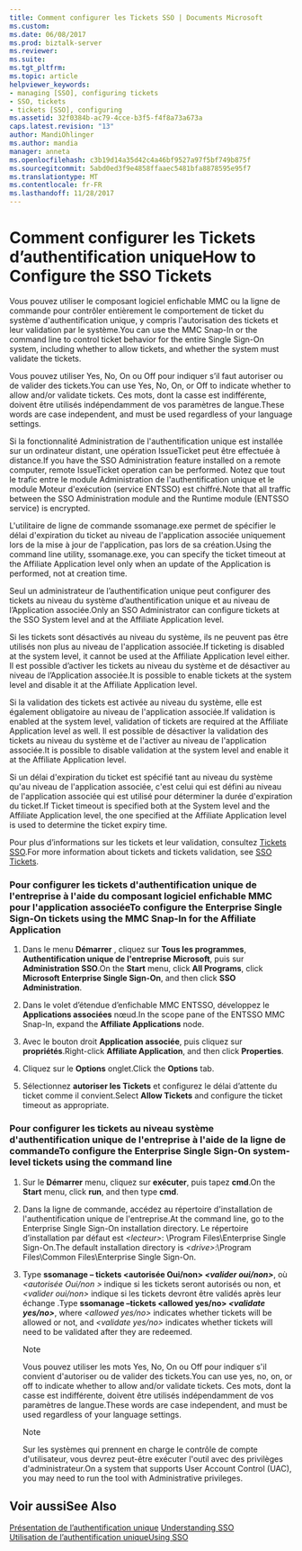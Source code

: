 ```yaml
---
title: Comment configurer les Tickets SSO | Documents Microsoft
ms.custom: 
ms.date: 06/08/2017
ms.prod: biztalk-server
ms.reviewer: 
ms.suite: 
ms.tgt_pltfrm: 
ms.topic: article
helpviewer_keywords:
- managing [SSO], configuring tickets
- SSO, tickets
- tickets [SSO], configuring
ms.assetid: 32f0384b-ac79-4cce-b3f5-f4f8a73a673a
caps.latest.revision: "13"
author: MandiOhlinger
ms.author: mandia
manager: anneta
ms.openlocfilehash: c3b19d14a35d42c4a46bf9527a97f5bf749b875f
ms.sourcegitcommit: 5abd0ed3f9e4858ffaaec5481bfa8878595e95f7
ms.translationtype: MT
ms.contentlocale: fr-FR
ms.lasthandoff: 11/28/2017
---
```

# <a name="how-to-configure-the-sso-tickets"></a><span data-ttu-id="53276-102">Comment configurer les Tickets d’authentification unique</span><span class="sxs-lookup"><span data-stu-id="53276-102">How to Configure the SSO Tickets</span></span>
<span data-ttu-id="53276-103">Vous pouvez utiliser le composant logiciel enfichable MMC ou la ligne de commande pour contrôler entièrement le comportement de ticket du système d'authentification unique, y compris l'autorisation des tickets et leur validation par le système.</span><span class="sxs-lookup"><span data-stu-id="53276-103">You can use the MMC Snap-In or the command line to control ticket behavior for the entire Single Sign-On system, including whether to allow tickets, and whether the system must validate the tickets.</span></span>  
  
 <span data-ttu-id="53276-104">Vous pouvez utiliser Yes, No, On ou Off pour indiquer s’il faut autoriser ou de valider des tickets.</span><span class="sxs-lookup"><span data-stu-id="53276-104">You can use Yes, No, On, or Off to indicate whether to allow and/or validate tickets.</span></span> <span data-ttu-id="53276-105">Ces mots, dont la casse est indifférente, doivent être utilisés indépendamment de vos paramètres de langue.</span><span class="sxs-lookup"><span data-stu-id="53276-105">These words are case independent, and must be used regardless of your language settings.</span></span>  
  
 <span data-ttu-id="53276-106">Si la fonctionnalité Administration de l'authentification unique est installée sur un ordinateur distant, une opération IssueTicket peut être effectuée à distance.</span><span class="sxs-lookup"><span data-stu-id="53276-106">If you have the SSO Administration feature installed on a remote computer, remote IssueTicket operation can be performed.</span></span> <span data-ttu-id="53276-107">Notez que tout le trafic entre le module Administration de l'authentification unique et le module Moteur d'exécution (service ENTSSO) est chiffré.</span><span class="sxs-lookup"><span data-stu-id="53276-107">Note that all traffic between the SSO Administration module and the Runtime module (ENTSSO service) is encrypted.</span></span>  
  
 <span data-ttu-id="53276-108">L'utilitaire de ligne de commande ssomanage.exe permet de spécifier le délai d'expiration du ticket au niveau de l'application associée uniquement lors de la mise à jour de l'application, pas lors de sa création.</span><span class="sxs-lookup"><span data-stu-id="53276-108">Using the command line utility, ssomanage.exe, you can specify the ticket timeout at the Affiliate Application level only when an update of the Application is performed,  not at creation time.</span></span>  
  
 <span data-ttu-id="53276-109">Seul un administrateur de l’authentification unique peut configurer des tickets au niveau du système d’authentification unique et au niveau de l’Application associée.</span><span class="sxs-lookup"><span data-stu-id="53276-109">Only an SSO Administrator can configure tickets at the SSO System level and at the Affiliate Application level.</span></span>  
  
 <span data-ttu-id="53276-110">Si les tickets sont désactivés au niveau du système, ils ne peuvent pas être utilisés non plus au niveau de l'application associée.</span><span class="sxs-lookup"><span data-stu-id="53276-110">If ticketing is disabled at the system level, it cannot be used at the Affiliate Application level either.</span></span> <span data-ttu-id="53276-111">Il est possible d’activer les tickets au niveau du système et de désactiver au niveau de l’Application associée.</span><span class="sxs-lookup"><span data-stu-id="53276-111">It is possible to enable tickets at the system level and disable it at the Affiliate Application level.</span></span>  
  
 <span data-ttu-id="53276-112">Si la validation des tickets est activée au niveau du système, elle est également obligatoire au niveau de l'application associée.</span><span class="sxs-lookup"><span data-stu-id="53276-112">If validation is enabled at the system level, validation of tickets are required at the Affiliate Application level as well.</span></span> <span data-ttu-id="53276-113">Il est possible de désactiver la validation des tickets au niveau du système et de l'activer au niveau de l'application associée.</span><span class="sxs-lookup"><span data-stu-id="53276-113">It is possible to disable validation at the system level and enable it at the Affiliate Application level.</span></span>  
  
 <span data-ttu-id="53276-114">Si un délai d'expiration du ticket est spécifié tant au niveau du système qu'au niveau de l'application associée, c'est celui qui est défini au niveau de l'application associée qui est utilisé pour déterminer la durée d'expiration du ticket.</span><span class="sxs-lookup"><span data-stu-id="53276-114">If Ticket timeout is specified both at the System level and the Affiliate Application level, the one specified at the Affiliate Application level is used to determine the ticket expiry time.</span></span>  
  
 <span data-ttu-id="53276-115">Pour plus d’informations sur les tickets et leur validation, consultez [Tickets SSO](../core/sso-tickets.md).</span><span class="sxs-lookup"><span data-stu-id="53276-115">For more information about tickets and tickets validation, see [SSO Tickets](../core/sso-tickets.md).</span></span>  
  
### <a name="to-configure-the-enterprise-single-sign-on-tickets-using-the-mmc-snap-in-for-the-affiliate-application"></a><span data-ttu-id="53276-116">Pour configurer les tickets d'authentification unique de l'entreprise à l'aide du composant logiciel enfichable MMC pour l'application associée</span><span class="sxs-lookup"><span data-stu-id="53276-116">To configure the Enterprise Single Sign-On tickets using the MMC Snap-In for the Affiliate Application</span></span>  
  
1.  <span data-ttu-id="53276-117">Dans le menu **Démarrer** , cliquez sur **Tous les programmes**, **Authentification unique de l'entreprise Microsoft**, puis sur **Administration SSO**.</span><span class="sxs-lookup"><span data-stu-id="53276-117">On the **Start** menu, click **All Programs**, click **Microsoft Enterprise Single Sign-On**, and then click **SSO Administration**.</span></span>  
  
2.  <span data-ttu-id="53276-118">Dans le volet d’étendue d’enfichable MMC ENTSSO, développez le **Applications associées** nœud.</span><span class="sxs-lookup"><span data-stu-id="53276-118">In the scope pane of the ENTSSO MMC Snap-In, expand the **Affiliate Applications** node.</span></span>  
  
3.  <span data-ttu-id="53276-119">Avec le bouton droit **Application associée**, puis cliquez sur **propriétés**.</span><span class="sxs-lookup"><span data-stu-id="53276-119">Right-click **Affiliate Application**, and then click **Properties**.</span></span>  
  
4.  <span data-ttu-id="53276-120">Cliquez sur le **Options** onglet.</span><span class="sxs-lookup"><span data-stu-id="53276-120">Click the **Options** tab.</span></span>  
  
5.  <span data-ttu-id="53276-121">Sélectionnez **autoriser les Tickets** et configurez le délai d’attente du ticket comme il convient.</span><span class="sxs-lookup"><span data-stu-id="53276-121">Select **Allow Tickets** and configure the ticket timeout as appropriate.</span></span>  
  
### <a name="to-configure-the-enterprise-single-sign-on-system-level-tickets-using-the-command-line"></a><span data-ttu-id="53276-122">Pour configurer les tickets au niveau système d'authentification unique de l'entreprise à l'aide de la ligne de commande</span><span class="sxs-lookup"><span data-stu-id="53276-122">To configure the Enterprise Single Sign-On system-level tickets using the command line</span></span>  
  
1.  <span data-ttu-id="53276-123">Sur le **Démarrer** menu, cliquez sur **exécuter**, puis tapez **cmd**.</span><span class="sxs-lookup"><span data-stu-id="53276-123">On the **Start** menu, click **run**, and then type **cmd**.</span></span>  
  
2.  <span data-ttu-id="53276-124">Dans la ligne de commande, accédez au répertoire d'installation de l'authentification unique de l'entreprise.</span><span class="sxs-lookup"><span data-stu-id="53276-124">At the command line, go to the Enterprise Single Sign-On installation directory.</span></span> <span data-ttu-id="53276-125">Le répertoire d’installation par défaut est  *\<lecteur\>*: \Program Files\Enterprise Single Sign-On.</span><span class="sxs-lookup"><span data-stu-id="53276-125">The default installation directory is *\<drive\>*:\Program Files\Common Files\Enterprise Single Sign-On.</span></span>  
  
3.  <span data-ttu-id="53276-126">Type **ssomanage – tickets \<autorisée Oui/non\>  *\<valider oui/non\>***, où  *\<autorisée Oui/non \>*  indique si les tickets seront autorisés ou non, et  *\<valider oui/non\>*  indique si les tickets devront être validés après leur échange .</span><span class="sxs-lookup"><span data-stu-id="53276-126">Type **ssomanage –tickets \<allowed yes/no\> *\<validate yes/no\>***, where *\<allowed yes/no\>* indicates whether tickets will be allowed or not, and *\<validate yes/no\>* indicates whether tickets will need to be validated after they are redeemed.</span></span>  
  
    > [!NOTE]
    >  <span data-ttu-id="53276-127">Vous pouvez utiliser les mots Yes, No, On ou Off pour indiquer s'il convient d'autoriser ou de valider des tickets.</span><span class="sxs-lookup"><span data-stu-id="53276-127">You can use yes, no, on, or off to indicate whether to allow and/or validate tickets.</span></span> <span data-ttu-id="53276-128">Ces mots, dont la casse est indifférente, doivent être utilisés indépendamment de vos paramètres de langue.</span><span class="sxs-lookup"><span data-stu-id="53276-128">These words are case independent, and must be used regardless of your language settings.</span></span>  
  
    > [!NOTE]
    >  <span data-ttu-id="53276-129">Sur les systèmes qui prennent en charge le contrôle de compte d'utilisateur, vous devrez peut-être exécuter l'outil avec des privilèges d'administrateur.</span><span class="sxs-lookup"><span data-stu-id="53276-129">On a system that supports User Account Control (UAC), you may need to run the tool with Administrative privileges.</span></span>  
  
## <a name="see-also"></a><span data-ttu-id="53276-130">Voir aussi</span><span class="sxs-lookup"><span data-stu-id="53276-130">See Also</span></span>  
 <span data-ttu-id="53276-131">[Présentation de l’authentification unique](../core/understanding-sso.md) </span><span class="sxs-lookup"><span data-stu-id="53276-131">[Understanding SSO](../core/understanding-sso.md) </span></span>  
 [<span data-ttu-id="53276-132">Utilisation de l’authentification unique</span><span class="sxs-lookup"><span data-stu-id="53276-132">Using SSO</span></span>](../core/using-sso.md)